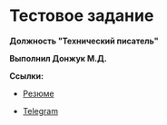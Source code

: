 # Тестовое задание
**Должность "Технический писатель"**

**Выполнил Донжук М.Д.**

**Ссылки:** 

- [Резюме](https://drive.google.com/file/d/11edmR1WGnjqXOegnUJ-IZrc4v7T_xPLt/view?usp=sharing) 

- [Telegram](https://t.me/donzhuk)


